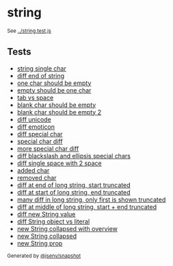 # string

<sub>
  See <a href="../string.test.js">../string.test.js</a>
</sub>

## Tests

- [string single char](string_single_char/string_single_char.md)
- [diff end of string](diff_end_of_string/diff_end_of_string.md)
- [one char should be empty](one_char_should_be_empty/one_char_should_be_empty.md)
- [empty should be one char](empty_should_be_one_char/empty_should_be_one_char.md)
- [tab vs space](tab_vs_space/tab_vs_space.md)
- [blank char should be empty](blank_char_should_be_empty/blank_char_should_be_empty.md)
- [blank char should be empty 2](blank_char_should_be_empty_2/blank_char_should_be_empty_2.md)
- [diff unicode](diff_unicode/diff_unicode.md)
- [diff emoticon](diff_emoticon/diff_emoticon.md)
- [diff special char](diff_special_char/diff_special_char.md)
- [special char diff](special_char_diff/special_char_diff.md)
- [more special char diff](more_special_char_diff/more_special_char_diff.md)
- [diff blackslash and ellipsis special chars](diff_blackslash_and_ellipsis_special_chars/diff_blackslash_and_ellipsis_special_chars.md)
- [diff single space with 2 space](diff_single_space_with_2_space/diff_single_space_with_2_space.md)
- [added char](added_char/added_char.md)
- [removed char](removed_char/removed_char.md)
- [diff at end of long string, start truncated](diff_at_end_of_long_string__start_truncated/diff_at_end_of_long_string__start_truncated.md)
- [diff at start of long string, end truncated](diff_at_start_of_long_string__end_truncated/diff_at_start_of_long_string__end_truncated.md)
- [many diff in long string, only first is shown truncated](many_diff_in_long_string__only_first_is_shown_truncated/many_diff_in_long_string__only_first_is_shown_truncated.md)
- [diff at middle of long string, start + end truncated](diff_at_middle_of_long_string__start_+_end_truncated/diff_at_middle_of_long_string__start_+_end_truncated.md)
- [diff new String value](diff_new_string_value/diff_new_string_value.md)
- [diff String object vs literal](diff_string_object_vs_literal/diff_string_object_vs_literal.md)
- [new String collapsed with overview](new_string_collapsed_with_overview/new_string_collapsed_with_overview.md)
- [new String collapsed](new_string_collapsed/new_string_collapsed.md)
- [new String prop](new_string_prop/new_string_prop.md)

<sub>
  Generated by <a href="https://github.com/jsenv/core/tree/main/packages/independent/snapshot">@jsenv/snapshot</a>
</sub>